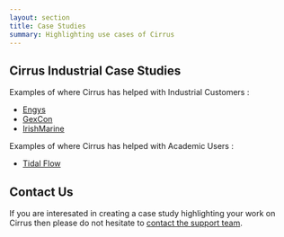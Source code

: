 ```yaml
---
layout: section
title: Case Studies
summary: Highlighting use cases of Cirrus
---
```


## Cirrus Industrial Case Studies

Examples of where Cirrus has helped with Industrial Customers :

* [Engys](engys.html)
* [GexCon](gexcon.html)
* [IrishMarine](irishmarine.html)

Examples of where Cirrus has helped with Academic Users :

* [Tidal Flow](tidal_flow.html)



## Contact Us

If you are interesated in creating a case study highlighting your work on Cirrus then please do not hesitate to
[contact the support team](../support/).
